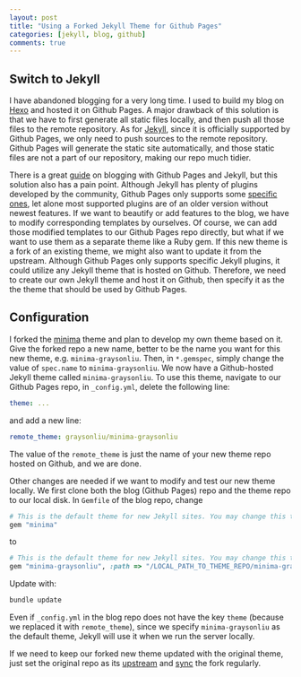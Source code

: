 ```yaml
---
layout: post
title: "Using a Forked Jekyll Theme for Github Pages"
categories: [jekyll, blog, github]
comments: true
---
```


## Switch to Jekyll

I have abandoned blogging for a very long time. I used to build my blog on [Hexo](https://github.com/hexojs/hexo) and hosted it on Github Pages. A major drawback of this solution is that we have to first generate all static files locally, and then push all those files to the remote repository. As for [Jekyll](https://github.com/jekyll/jekyll), since it is officially supported by Github Pages, we only need to push sources to the remote repository. Github Pages will generate the static site automatically, and those static files are not a part of our repository, making our repo much tidier.

There is a great [guide](https://docs.github.com/en/github/working-with-github-pages/setting-up-a-github-pages-site-with-jekyll) on blogging with Github Pages and Jekyll, but this solution also has a pain point. Although Jekyll has plenty of plugins developed by the community, Github Pages only supports some [specific ones](https://pages.github.com/versions/), let alone most supported plugins are of an older version without newest features. If we want to beautify or add features to the blog, we have to modify corresponding templates by ourselves. Of course, we can add those modified templates to our Github Pages repo directly, but what if we want to use them as a separate theme like a Ruby gem. If this new theme is a fork of an existing theme, we might also want to update it from the upstream. Although Github Pages only supports specific Jekyll plugins, it could utilize any Jekyll theme that is hosted on Github. Therefore, we need to create our own Jekyll theme and host it on Github, then specify it as the the theme that should be used by Github Pages.

## Configuration

I forked the [minima](https://github.com/jekyll/minima) theme and plan to develop my own theme based on it. Give the forked repo a new name, better to be the name you want for this new theme, e.g. `minima-graysonliu`. Then, in `*.gemspec`, simply change the value of `spec.name` to `minima-graysonliu`. We now have a Github-hosted Jekyll theme called `minima-graysonliu`. To use this theme, navigate to our Github Pages repo, in `_config.yml`, delete the following line:
```yaml
theme: ...
```
and add a new line:
```yaml
remote_theme: graysonliu/minima-graysonliu
```
The value of the `remote_theme` is just the name of your new theme repo hosted on Github, and we are done.

Other changes are needed if we want to modify and test our new theme locally. We first clone both the blog (Github Pages) repo and the theme repo to our local disk. In `Gemfile` of the blog repo, change
```ruby
# This is the default theme for new Jekyll sites. You may change this to anything you like.
gem "minima"
```
to
```ruby
# This is the default theme for new Jekyll sites. You may change this to anything you like.
gem "minima-graysonliu", :path => "/LOCAL_PATH_TO_THEME_REPO/minima-graysonliu"
```
Update with:
```bash
bundle update
```
Even if `_config.yml` in the blog repo does not have the key `theme` (because we replaced it with `remote_theme`), since we specify `minima-graysonliu` as the default theme, Jekyll will use it when we run the server locally.

If we need to keep our forked new theme updated with the original theme, just set the original repo as its [upstream](https://docs.github.com/en/github/collaborating-with-issues-and-pull-requests/configuring-a-remote-for-a-fork) and [sync](https://docs.github.com/en/github/collaborating-with-issues-and-pull-requests/syncing-a-fork) the fork regularly.